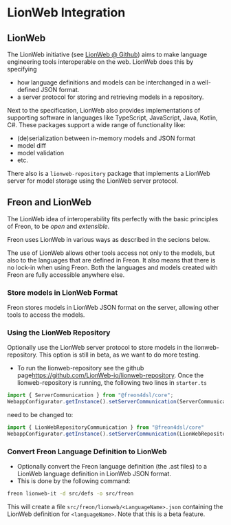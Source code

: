 # LionWeb Integration

## LionWeb
The LionWeb initiative (see <a target="_blank" href="https://github.com/LionWeb-io">LionWeb @ Github</a>) aims to make language engineering
tools interoperable on the web.
LionWeb does this by specifying
- how language definitions and models can be interchanged in a well-defined JSON format.
- a server protocol for storing and retrieving models in a repository.

Next to the specification, LionWeb also provides implementations of supporting software in languages like TypeScript, JavaScript,
Java, Kotlin, C#.
These packages support a wide range of functionality like:
- (de)serialization between in-memory models and JSON format
- model diff
- model validation
- etc.

There also is a `lionweb-repository` package that implements a LionWeb server for model storage using the LionWeb server protocol.


## Freon and LionWeb
The LionWeb idea of interoperability fits perfectly with the basic principles of Freon, to be _open_ and _extensible_.

Freon uses LionWeb in various ways as described in the secions below.

The use of LionWeb allows other tools access not only to the models, but also to the languages that are defined in Freon.
It also means that there is no lock-in when using Freon.
Both the languages and models created with Freon are fully accessible anywhere else.

### Store models in LionWeb Format
Freon stores models in LionWeb JSON format on the server, allowing other tools to access the models.

### Using the LionWeb Repository
Optionally use the LionWeb server protocol to store models in the lionweb-repository.
This option is still in beta, as we want to do more testing.

- To run the lionweb-repository see the github page<a target="_blank" href="https://github.com/LionWeb-io/lionweb-repository">https://github.com/LionWeb-io/lionweb-repository</a>.
Once the lionweb-repository is running, the following two lines in `starter.ts`

```ts
import { ServerCommunication } from "@freon4dsl/core";
WebappConfigurator.getInstance().setServerCommunication(ServerCommunication.getInstance());

```
need to be changed to:

```ts
import { LionWebRepositoryCommunication } from "@freon4dsl/core"
WebappConfigurator.getInstance().setServerCommunication(LionWebRepositoryCommunication.getInstance());
```

### Convert Freon Language Definition to LionWeb
- Optionally convert the Freon language definition (the .ast files) to a LionWeb language definition
  in LionWeb JSON format. 
- This is done by the following command:
```bash
freon lionweb-it -d src/defs -o src/freon
```
This will create a file `src/freon/lionweb/<LanguageName>.json` containing the LionWeb
definition for `<languageName>`.
Note that this is a beta feature.
